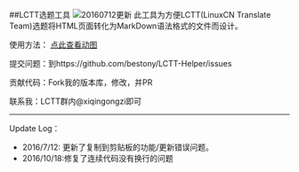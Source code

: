 ##LCTT选题工具
![20160712更新](https://ooo.0o0.ooo/2016/07/12/57849fe03e72c.png)
此工具为方便LCTT(LinuxCN Translate Team)选题将HTML页面转化为MarkDown语法格式的文件而设计。

使用方法：
[点此查看动图](http://ww3.sinaimg.cn/large/61a0fb85gw1f8wgtf9esmg21530nz7ws.gif)

提交问题：到https://github.com/bestony/LCTT-Helper/issues

贡献代码：Fork我的版本库，修改，并PR

联系我：LCTT群内@xiqingongzi即可

----------------------
Update Log：
 - 2016/7/12: 更新了复制到剪贴板的功能/更新错误问题。
 - 2016/10/18:修复了连续代码没有换行的问题
